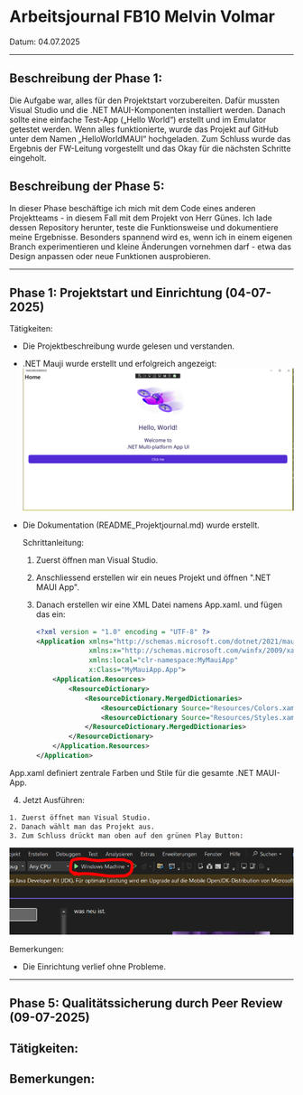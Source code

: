 # Arbeitsjournal  FB10 Melvin Volmar

Datum: 04.07.2025

---

## Beschreibung der Phase 1:
Die Aufgabe war, alles für den Projektstart vorzubereiten. Dafür mussten Visual Studio und die .NET MAUI-Komponenten installiert werden. Danach sollte eine einfache Test-App („Hello World“) erstellt und im Emulator getestet werden. Wenn alles funktionierte, wurde das Projekt auf GitHub unter dem Namen „HelloWorldMAUI“ hochgeladen. Zum Schluss wurde das Ergebnis der FW-Leitung vorgestellt und das Okay für die nächsten Schritte eingeholt.

## Beschreibung der Phase 5:
In dieser Phase beschäftige ich mich mit dem Code eines anderen Projektteams - in diesem Fall mit dem Projekt von Herr Günes. Ich lade dessen Repository herunter, teste die Funktionsweise und dokumentiere meine Ergebnisse. Besonders spannend wird es, wenn ich in einem eigenen Branch experimentieren und kleine Änderungen vornehmen darf - etwa das Design anpassen oder neue Funktionen ausprobieren.

---

## Phase 1: Projektstart und Einrichtung (04-07-2025)

Tätigkeiten:
- Die Projektbeschreibung wurde gelesen und verstanden.
- .NET Mauji wurde erstellt und erfolgreich angezeigt:
![alt text](Net_Mauji.png "Title")
- Die Dokumentation (README_Projektjournal.md) wurde erstellt.

  Schrittanleitung:

    1. Zuerst öffnen man Visual Studio.
    2. Anschliessend erstellen wir ein neues Projekt und öffnen ".NET MAUI App".
    3. Danach erstellen wir eine XML Datei namens App.xaml.  und fügen das ein:
       
        ```xml
        <?xml version = "1.0" encoding = "UTF-8" ?>
        <Application xmlns="http://schemas.microsoft.com/dotnet/2021/maui"
                     xmlns:x="http://schemas.microsoft.com/winfx/2009/xaml"
                     xmlns:local="clr-namespace:MyMauiApp"
                     x:Class="MyMauiApp.App">
            <Application.Resources>
                <ResourceDictionary>
                    <ResourceDictionary.MergedDictionaries>
                        <ResourceDictionary Source="Resources/Colors.xaml" />
                        <ResourceDictionary Source="Resources/Styles.xaml" />
                    </ResourceDictionary.MergedDictionaries>
                </ResourceDictionary>
            </Application.Resources>
        </Application>
        ```
App.xaml definiert zentrale Farben und Stile für die gesamte .NET MAUI-App.

  4. Jetzt 
  Ausführen:

    1. Zuerst öffnet man Visual Studio.
    2. Danach wählt man das Projekt aus.
    3. Zum Schluss drückt man oben auf den grünen Play Button:
![alt text](PlayButton.png "Title")

Bemerkungen:
- Die Einrichtung verlief ohne Probleme.

---

## Phase 5: Qualitätssicherung durch Peer Review (09-07-2025)

Tätigkeiten:
-

Bemerkungen:
- 
